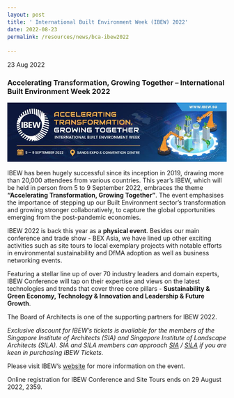 ```yaml
---
layout: post
title: ' International Built Environment Week (IBEW) 2022'
date: 2022-08-23
permalink: /resources/news/bca-ibew2022

---
```


23 Aug 2022

### **Accelerating Transformation, Growing Together – International Built Environment Week 2022**

![BCA IBEW2022](/images/ibew_banner.jpg) 

IBEW has been hugely successful since its inception in 2019, drawing more than 20,000 attendees from various countries. This year’s IBEW, which will be held in person from 5 to 9 September 2022, embraces the theme **“Accelerating Transformation, Growing Together”**. The event emphasises the importance of stepping up our Built Environment sector’s transformation and growing stronger collaboratively, to capture the global opportunities emerging from the post-pandemic economies. <br/>  

IBEW 2022 is back this year as a **physical event**. Besides our main conference and trade show  - BEX Asia, we have lined up other exciting activities such as site tours to local exemplary projects with notable efforts in environmental sustainability and DfMA adoption as well as business networking events. <br/>

Featuring a stellar line up of over 70 industry leaders and domain experts, IBEW Conference will tap on their expertise and views on the latest technologies and trends that cover three core pillars - **Sustainability & Green Economy, Technology & Innovation and Leadership & Future Growth**.<br/>

The Board of Architects is one of the supporting partners for IBEW 2022. <br/>

_Exclusive discount for IBEW’s tickets is available for the members of the Singapore Institute of Architects (SIA) and Singapore Institute of Landscape Architects (SILA). SIA and SILA members can approach [SIA]( https://sia.org.sg/) / [SILA](https://www.sila.org.sg/) if you are keen in purchasing IBEW Tickets._ <br/>

Please visit IBEW’s [website]( https://www.ibew.sg/) for more information on the event. 

Online registration for IBEW Conference and Site Tours ends on 29 August 2022, 2359.

